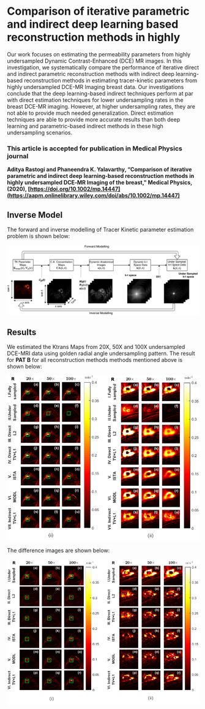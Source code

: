 # Comparison of iterative parametric and indirect deep learning based reconstruction methods in highly

Our work focuses on estimating the permeability parameters from highly undersampled Dynamic Contrast-Enhanced (DCE) MR images. In this investigation, we systematically compare the performance of iterative direct and indirect parametric reconstruction methods with indirect deep learning-based reconstruction methods in estimating tracer-kinetic parameters from highly undersampled DCE-MR Imaging breast data. Our investigations conclude that the deep learning-based indirect techniques perform at par with direct estimation techniques for lower undersampling rates in the breast DCE-MR imaging. However, at higher undersampling rates, they are not able to provide much needed generalization. Direct estimation techniques are able to provide more accurate results than both deep learning and parametric-based indirect methods in these high undersampling scenarios. 
 
### This article is accepted for publication in **Medical Physics** journal 

<b>Aditya Rastogi and Phaneendra K. Yalavarthy, “Comparison of iterative parametric and indirect deep learning-based reconstruction methods in highly undersampled DCE‐MR Imaging of the breast," Medical Physics, (2020), [https://doi.org/10.1002/mp.14447](https://aapm.onlinelibrary.wiley.com/doi/abs/10.1002/mp.14447)</b>



## Inverse Model

The forward and inverse modelling of Tracer Kinetic parameter estimation problem is shown below:
<p align="center">
  <img src="images/Fig1.jpeg" width="1000px" alt=""> 
</p>




## Results

We estimated the Ktrans Maps from 20X, 50X and 100X undersampled DCE-MRI data using golden radial angle undersampling pattern. The result for **PAT B** for all reconstruction methods methods mentioned above is shown below:
<p align="center">
  <img src="images/Fig9.jpeg" width="800px" alt=""> 
</p>

The difference images are shown below:
<p align="center">
  <img src="images/Fig10.jpeg" width="800px" alt=""> 
</p>
